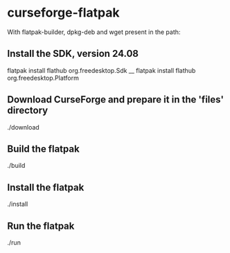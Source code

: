 # curseforge-flatpak

With flatpak-builder, dpkg-deb and wget present in the path:

## Install the SDK, version 24.08

flatpak install flathub org.freedesktop.Sdk __
flatpak install flathub org.freedesktop.Platform

## Download CurseForge and prepare it in the 'files' directory
./download

## Build the flatpak
./build

## Install the flatpak
./install

## Run the flatpak
./run

